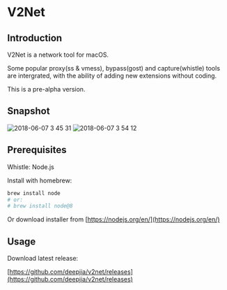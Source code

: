 # V2Net

## Introduction
V2Net is a network tool for macOS.

Some popular proxy(ss & vmess), bypass(gost) and capture(whistle) tools are intergrated, with the ability of adding new extensions without coding.

This is a pre-alpha version.

## Snapshot
![2018-06-07 3 45 31](https://user-images.githubusercontent.com/1452602/41086345-558d0a98-6a6c-11e8-8558-5a6a5c333893.png)
![2018-06-07 3 54 12](https://user-images.githubusercontent.com/1452602/41086259-050a2b46-6a6c-11e8-880b-8a6ca21be209.png)

## Prerequisites
Whistle: Node.js

Install with homebrew:

```bash
brew install node
# or:
# brew install node@8
```

Or download installer from [https://nodejs.org/en/](https://nodejs.org/en/)

## Usage
Download latest release:

[https://github.com/deepjia/v2net/releases](https://github.com/deepjia/v2net/releases)